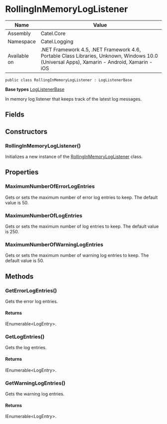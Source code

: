 

# RollingInMemoryLogListener

Name|Value
---|---
Assembly|Catel.Core
Namespace|Catel.Logging
Available on|.NET Framework 4.5, .NET Framework 4.6, Portable Class Libraries, Unknown, Windows 10.0 (Universal Apps), Xamarin - Android, Xamarin - iOS

```
public class RollingInMemoryLogListener : LogListenerBase
```

**Base types**
[LogListenerBase](/Catel.Core\Catel\Logging\LogListenerBase.md)


In memory log listener that keeps track of the latest log messages.



## Fields

## Constructors

### RollingInMemoryLogListener()

Initializes a new instance of the [RollingInMemoryLogListener](#) class.



## Properties

### MaximumNumberOfErrorLogEntries

Gets or sets the maximum number of error log entries to keep. The default value is 50.



### MaximumNumberOfLogEntries

Gets or sets the maximum number of log entries to keep. The default value is 250.



### MaximumNumberOfWarningLogEntries

Gets or sets the maximum number of warning log entries to keep. The default value is 50.



## Methods

### GetErrorLogEntries()

Gets the error log entries.

#### Returns

IEnumerable&lt;LogEntry&gt;.



### GetLogEntries()

Gets the log entries.

#### Returns

IEnumerable&lt;LogEntry&gt;.



### GetWarningLogEntries()

Gets the warning log entries.

#### Returns

IEnumerable&lt;LogEntry&gt;.



